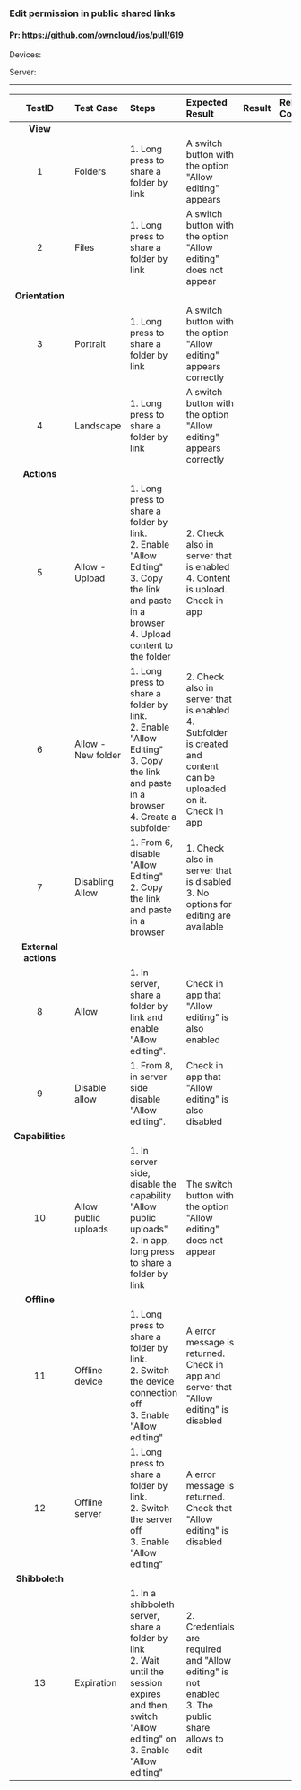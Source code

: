 ###  Edit permission in public shared links 

#### Pr: https://github.com/owncloud/ios/pull/619

Devices:

Server: 


---

 
| TestID | Test Case | Steps | Expected Result | Result | Related Comment |
| :----: | :-------- | :---- | :-------------- | :----- | :-------------- |
|**View**||||||
|1|Folders|1. Long press to share a folder by link<br>| A switch button with the option "Allow editing" appears|||
|2|Files|1. Long press to share a folder by link<br>| A switch button with the option "Allow editing" does not appear|||
|**Orientation**||||||
|3|Portrait|1. Long press to share a folder by link<br>| A switch button with the option "Allow editing" appears correctly|||
|4|Landscape|1. Long press to share a folder by link<br>| A switch button with the option "Allow editing" appears correctly|||
|**Actions**||||||
|5|Allow - Upload|1. Long press to share a folder by link.<br>2. Enable "Allow Editing"<br>3. Copy the link and paste in a browser<br>4. Upload content to the folder| 2. Check also in server that is enabled<br>4. Content is upload. Check in app|||
|6|Allow - New folder|1. Long press to share a folder by link.<br>2. Enable "Allow Editing"<br>3. Copy the link and paste in a browser<br>4. Create a subfolder|2. Check also in server that is enabled<br>4. Subfolder is created and content can be uploaded on it. Check in app|||
|7|Disabling Allow|1. From 6, disable "Allow Editing"<br>2. Copy the link and paste in a browser|1. Check also in server that is disabled<br>3. No options for editing are available|||
|**External actions**||||||
|8|Allow |1. In server, share a folder by link and enable "Allow editing".| Check in app that "Allow editing" is also enabled|||
|9|Disable allow|1. From 8, in server side disable "Allow editing".| Check in app that "Allow editing" is also disabled|||
|**Capabilities**||||||
|10|Allow public uploads|1. In server side, disable the capability "Allow public uploads"<br>2. In app, long press to share a folder by link| The switch button with the option "Allow editing" does not appear|||
|**Offline**||||||
|11|Offline device|1. Long press to share a folder by link.<br>2. Switch the device connection off<br>3. Enable "Allow editing"| A error message is returned. Check in app and server that "Allow editing" is disabled|||
|12|Offline server|1. Long press to share a folder by link.<br>2. Switch the server off<br>3. Enable "Allow editing"| A error message is returned. Check that "Allow editing" is disabled|||
|**Shibboleth**||||||
|13|Expiration|1. In a shibboleth server, share a folder by link<br>2. Wait until the session expires and then, switch "Allow editing" on<br>3. Enable "Allow editing"| 2. Credentials are required and "Allow editing" is not enabled<br>3. The public share allows to edit|||

